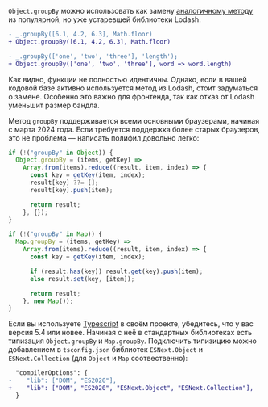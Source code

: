 `Object.groupBy` можно использовать как замену [аналогичному методу](https://lodash.com/docs/4.17.15#groupBy) из популярной, но уже устаревшей библиотеки Lodash.


```diff
- _.groupBy([6.1, 4.2, 6.3], Math.floor)
+ Object.groupBy([6.1, 4.2, 6.3], Math.floor)

- _.groupBy(['one', 'two', 'three'], 'length');
+ Object.groupBy(['one', 'two', 'three'], word => word.length)
```

Как видно, функции не полностью идентичны. Однако, если в вашей кодовой базе активно используется метод из Lodash, стоит задуматься о замене. Особенно это важно для фронтенда, так как отказ от Lodash уменьшит размер бандла.

Метод `groupBy` поддерживается всеми основными браузерами, начиная с марта 2024 года. Если требуется поддержка более старых браузеров, это не проблема — написать полифил довольно легко:

```js
if (!("groupBy" in Object)) {
  Object.groupBy = (items, getKey) =>
    Array.from(items).reduce((result, item, index) => {
      const key = getKey(item, index);
      result[key] ??= [];
      result[key].push(item);

      return result;
    }, {});
}

if (!("groupBy" in Map)) {
  Map.groupBy = (items, getKey) =>
    Array.from(items).reduce((result, item, index) => {
      const key = getKey(item, index);

      if (result.has(key)) result.get(key).push(item);
      else result.set(key, [item]);

      return result;
    }, new Map());
}
```

Если вы используете [Typescript](/tools/static-types/) в своём проекте, убедитесь, что у вас версия 5.4 или новее. Начиная с неё в стандартных библиотеках есть типизация `Object.groupBy` и `Map.groupBy`. Подключить типизицию можно добавлением в `tsconfig.json` библиотек `ESNext.Object` и `ESNext.Collection` (для `Object` и `Map` соотвественно):

```diff
  "compilerOptions": {
-    "lib": ["DOM", "ES2020"],
+    "lib": ["DOM", "ES2020", "ESNext.Object", "ESNext.Collection"],
  }
```
